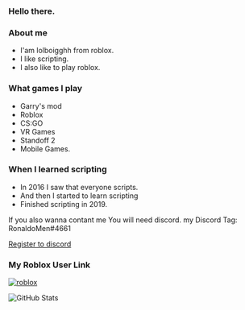### Hello there.

<!--
**lolboigghh/lolboigghh** is a ✨ _special_ ✨ repository because its `README.md` (this file) appears on your GitHub profile.

Here are some ideas to get you started:

- 🔭 I’m currently working on ...
- 🌱 I’m currently learning ...
- 👯 I’m looking to collaborate on ...
- 🤔 I’m looking for help with ...
- 💬 Ask me about ...
- 📫 How to reach me: ...
- 😄 Pronouns: ...
- ⚡ Fun fact: ...
-->

### About me
- I'am lolboigghh from roblox.
- I like scripting.
- I also like to play roblox.


### What games I play
- Garry's mod
- Roblox
- CS:GO
- VR Games
- Standoff 2
- Mobile Games.

### When I learned scripting
- In 2016 I saw that everyone scripts.
- And then I started to learn scripting
- Finished scripting in 2019.

If you also wanna contant me You will need discord.
my Discord Tag: RonaldoMen#4661

[Register to discord](https://discord.com)

### My Roblox User Link
[![roblox](https://img.shields.io/badge/lolboigghh-red?logo=roblox&logoColor=white)](https://https://roblox.com/users/1361773554/profile)

![GitHub Stats](https://github-readme-stats.vercel.app/api?username=lolboigghh&theme=radical)

